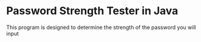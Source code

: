 # Password Strength Tester in Java

This program is designed to determine the strength of the password you will input

